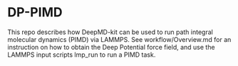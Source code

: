 # DP-PIMD
This repo describes how DeepMD-kit can be used to run path integral molecular dynamics (PIMD) via LAMMPS.
See workflow/Overview.md for an instruction on how to obtain the Deep Potential force field, and use the LAMMPS input scripts lmp_run to run a PIMD task.
